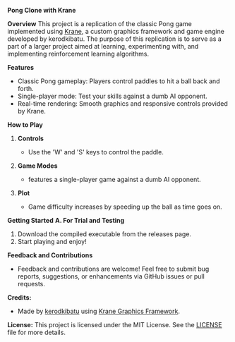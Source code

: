 **Pong Clone with Krane**

**Overview**
This project is a replication of the classic Pong game implemented using [Krane](https://www.github.com/kerodkibatu/krane), a custom graphics framework and game engine developed by kerodkibatu. The purpose of this replication is to serve as a part of a larger project aimed at learning, experimenting with, and implementing reinforcement learning algorithms.

**Features**
- Classic Pong gameplay: Players control paddles to hit a ball back and forth.
- Single-player mode: Test your skills against a dumb AI opponent.
- Real-time rendering: Smooth graphics and responsive controls provided by Krane.

**How to Play**
1. **Controls**
   - Use the 'W' and 'S' keys to control the paddle.

2. **Game Modes**
   - features a single-player game against a dumb AI opponent.

3. **Plot**
   - Game difficulty increases by speeding up the ball as time goes on.

**Getting Started**
**A. For Trial and Testing**
1. Download the compiled executable from the releases page.
2. Start playing and enjoy!


**Feedback and Contributions**
 - Feedback and contributions are welcome! Feel free to submit bug reports, suggestions, or enhancements via GitHub issues or pull requests.

**Credits:**
- Made by [kerodkibatu](https://www.github.com/kerodkibatu) using [Krane Graphics Framework](https://www.github.com/kerodkibatu/krane).

**License:**
This project is licensed under the MIT License. See the [LICENSE](License.txt) file for more details.
